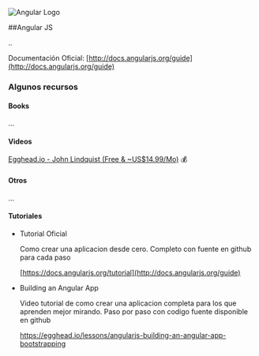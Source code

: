 ![Angular Logo](https://angularjs.org/img/AngularJS-large.png)

##Angular JS

..

Documentación Oficial: [http://docs.angularjs.org/guide](http://docs.angularjs.org/guide)

### Algunos recursos

#### Books
...

#### Videos
[Egghead.io - John Lindquist (Free & ~US$14.99/Mo)](http://egghead.io) :moneybag:

#### Otros
...

#### Tutoriales

* Tutorial Oficial

    Como crear una aplicacion desde cero. Completo con fuente en github para cada paso

    [https://docs.angularjs.org/tutorial](http://docs.angularjs.org/guide)


* Building an Angular App

    Video tutorial de como crear una aplicacion completa para los que aprenden mejor mirando.
    Paso por paso con codigo fuente disponible en github

    <https://egghead.io/lessons/angularjs-building-an-angular-app-bootstrapping>
